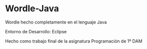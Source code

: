 # Wordle-Java
Wordle hecho completamente en el lenguaje Java

Entorno de Desarrollo: Eclipse

Hecho como trabajo final de la asignatura Programación de 1º DAM
